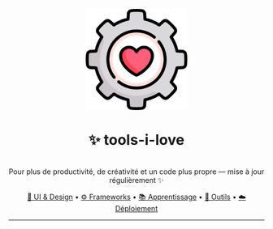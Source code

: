 <p align="center">
  <img width="200" src="./assets/logo.png" alt="logo toolbox">

</p>

<h1 align="center">✨ tools-i-love</h1>

<p align="center">
<br>
  Pour plus de productivité, de créativité et un code plus propre — mise à jour régulièrement ✨
</p>

<p align="center">
  <a href="#-ui--design">🎨 UI & Design</a> •
  <a href="#-frameworks--librairies">⚙️ Frameworks</a> •
  <a href="#-apprentissage--références">📚 Apprentissage</a> •
  <a href="#-outils--productivité">🚀 Outils</a> •
  <a href="#-déploiement--plateformes">☁️ Déploiement</a>
</p>

---

